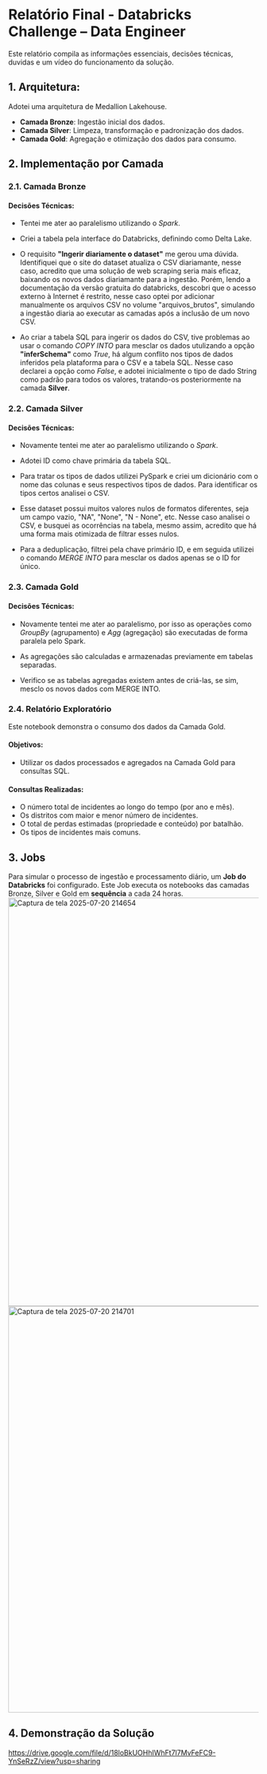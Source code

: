 
# Relatório Final - Databricks Challenge – Data Engineer

Este relatório compila as informações essenciais, decisões técnicas, duvidas e um vídeo do funcionamento da solução.

## 1. Arquitetura:

Adotei uma arquitetura de Medallion Lakehouse.

* **Camada Bronze**: Ingestão inicial dos dados.
* **Camada Silver**: Limpeza, transformação e padronização dos dados.
* **Camada Gold**: Agregação e otimização dos dados para consumo.


## 2. Implementação por Camada

### 2.1. Camada Bronze 

#### **Decisões Técnicas**:
- Tentei me ater ao paralelismo utilizando o *Spark*.

- Criei a tabela pela interface do Databricks, definindo como Delta Lake.

- O requisito **"Ingerir diariamente o dataset"** me gerou uma dúvida. Identifiquei que o site do dataset atualiza o CSV diariamante, nesse caso, acredito que uma solução de web scraping seria mais eficaz, baixando os novos dados diariamante para a ingestão. Porém, lendo a documentação da versão gratuita do databricks, descobri que o acesso externo à Internet é restrito, nesse caso optei por adicionar manualmente os arquivos CSV no volume "arquivos_brutos", simulando a ingestão diaria ao executar as camadas após a inclusão de um novo CSV.

- Ao criar a tabela SQL para ingerir os dados do CSV, tive problemas ao usar o comando *COPY INTO* para mesclar os dados utulizando a opção **"inferSchema"** como *True*, há algum conflito nos tipos de dados inferidos pela plataforma para o CSV e a tabela SQL. Nesse caso declarei a opção como *False*, e adotei inicialmente o tipo de dado String como padrão para todos os valores, tratando-os posteriormente na camada **Silver**.
 

### 2.2. Camada Silver 

#### **Decisões Técnicas**:
- Novamente tentei me ater ao paralelismo utilizando o *Spark*.

- Adotei ID como chave primária da tabela SQL.

- Para tratar os tipos de dados utilizei PySpark e criei um dicionário com o nome das colunas e seus respectivos tipos de dados. Para identificar os tipos certos analisei o CSV.

- Esse dataset possui muitos valores nulos de formatos diferentes, seja um campo vazio, "NA", "None", "N - None", etc. Nesse caso analisei o CSV, e busquei as ocorrências na tabela, mesmo assim, acredito que há uma forma mais otimizada de filtrar esses nulos. 

- Para a deduplicação, filtrei pela chave primário ID, e em seguida utilizei o comando *MERGE INTO* para mesclar os dados apenas se o ID for único.


### 2.3. Camada Gold 

#### **Decisões Técnicas:**
- Novamente tentei me ater ao paralelismo, por isso as operações como _GroupBy_ (agrupamento) e _Agg_ (agregação) são executadas de forma paralela pelo Spark.

-  As agregações são calculadas e armazenadas previamente em tabelas separadas.

- Verifico se as tabelas agregadas existem antes de criá-las, se sim, mesclo os novos dados com MERGE INTO.

### 2.4. Relatório Exploratório

Este notebook demonstra o consumo dos dados da Camada Gold.

#### **Objetivos**:
 * Utilizar os dados processados e agregados na Camada Gold para consultas SQL.
#### **Consultas Realizadas**:
 * O número total de incidentes ao longo do tempo (por ano e mês). 
 * Os distritos com maior e menor número de incidentes. 
 * O total de perdas estimadas (propriedade e conteúdo) por batalhão. 
 * Os tipos de incidentes mais comuns.


## 3. Jobs

Para simular o processo de ingestão e processamento diário, um **Job do Databricks** foi configurado. Este Job executa os notebooks das camadas Bronze, Silver e Gold em **sequência** a cada 24 horas.
<img width="1697" height="820" alt="Captura de tela 2025-07-20 214654" src="https://github.com/user-attachments/assets/98df7a8b-c02a-4cb6-b4cf-315ae6ba96a7" />
<img width="1706" height="816" alt="Captura de tela 2025-07-20 214701" src="https://github.com/user-attachments/assets/38d1f8e2-e733-4c02-b2dd-28a3d9d11aff" />

## 4. Demonstração da Solução
https://drive.google.com/file/d/18loBkUOHhIWhFt7l7MvFeFC9-YnSeRzZ/view?usp=sharing

